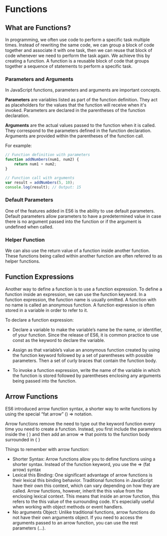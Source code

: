 # Functions

## What are Functions?
In programming, we often use code to perform a specific task multiple times. Instead of rewriting the same code, we can group a block of code together and associate it with one task, then we can reuse that block of code whenever we need to perform the task again. We achieve this by creating a function. A function is a reusable block of code that groups together a sequence of statements to perform a specific task.


### Parameters and Arguments

In JavaScript functions, parameters and arguments are important concepts.

**Parameters** are variables listed as part of the function definition. They act as placeholders for the values that the function will receive when it's invoked. Parameters are declared in the parentheses of the function declaration.

**Arguments** are the actual values passed to the function when it is called. They correspond to the parameters defined in the function declaration. Arguments are provided within the parentheses of the function call.

For example:

```javascript
// Function definition with parameters
function addNumbers(num1, num2) {
    return num1 + num2;
}

// Function call with arguments
var result = addNumbers(5, 10);
console.log(result); // Output: 15
```
### Default Parameters
One of the features added in ES6 is the ability to use default parameters. Default parameters allow parameters to have a predetermined value in case there is no argument passed into the function or if the argument is undefined when called.


### Helper Function
We can also use the return value of a function inside another function. These functions being called within another function are often referred to as helper functions. 


## Function Expressions
Another way to define a function is to use a function expression. To define a function inside an expression, we can use the function keyword. In a function expression, the function name is usually omitted. A function with no name is called an anonymous function. A function expression is often stored in a variable in order to refer to it.

To declare a function expression:

- Declare a variable to make the variable’s name be the name, or identifier, of your function. Since the release of ES6, it is common practice to use const as the keyword to declare the variable.

- Assign as that variable’s value an anonymous function created by using the function keyword followed by a set of parentheses with possible parameters. Then a set of curly braces that contain the function body.

- To invoke a function expression, write the name of the variable in which the function is stored followed by parentheses enclosing any arguments being passed into the function.


## Arrow Functions
ES6 introduced arrow function syntax, a shorter way to write functions by using the special “fat arrow” () => notation.

Arrow functions remove the need to type out the keyword function every time you need to create a function. Instead, you first include the parameters inside the ( ) and then add an arrow => that points to the function body surrounded in { }

 Things to remember with arrow function:
   - Shorter Syntax: Arrow functions allow you to define functions using a shorter syntax. Instead of the function keyword, you use the => (fat arrow) syntax
   - Lexical this Binding: One significant advantage of arrow functions is their lexical this binding behavior. Traditional functions in JavaScript have their own this context, which can vary depending on how they are called. Arrow functions, however, inherit the this value from the enclosing lexical context. This means that inside an arrow function, this refers to the this value of the surrounding code. It's especially useful when working with object methods or event handlers.
   - No arguments Object: Unlike traditional functions, arrow functions do not have their own arguments object. If you need to access the arguments passed to an arrow function, you can use the rest parameters (...).